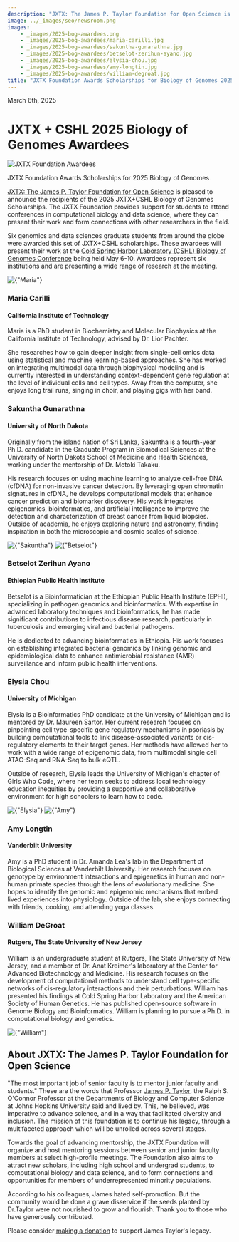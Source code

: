 ```yaml
---
description: "JXTX: The James P. Taylor Foundation for Open Science is pleased to announce the 2025 Biology of Genomes scholarship recipients."
image: ../_images/seo/newsroom.png
images:
    - _images/2025-bog-awardees.png
    - _images/2025-bog-awardees/maria-carilli.jpg
    - _images/2025-bog-awardees/sakuntha-gunarathna.jpg
    - _images/2025-bog-awardees/betselot-zerihun-ayano.jpg
    - _images/2025-bog-awardees/elysia-chou.jpg
    - _images/2025-bog-awardees/amy-longtin.jpg
    - _images/2025-bog-awardees/william-degroat.jpg
title: "JXTX Foundation Awards Scholarships for Biology of Genomes 2025"
---
```


<Date>March 6th, 2025</Date>

# JXTX + CSHL 2025 Biology of Genomes Awardees

<Image alt="JXTX Foundation Awardees" image={props.images[0]}></Image>

<figcaption>JXTX Foundation Awards Scholarships for 2025 Biology of Genomes</figcaption>

[JXTX: The James P. Taylor Foundation for Open Science][1] is pleased to announce the recipients of the 2025 JXTX+CSHL Biology of Genomes Scholarships. The JXTX Foundation provides support for students to attend conferences in computational biology and data science, where they can present their work and form connections with other researchers in the field.

Six genomics and data sciences graduate students from around the globe were awarded this set of JXTX+CSHL scholarships. These awardees will present their work at the [Cold Spring Harbor Laboratory (CSHL) Biology of Genomes Conference][2] being held May 6-10. Awardees represent six institutions and are presenting a wide range of research at the meeting.

<Awardees>
<GridUnus>

<Awardee>
<Image alt={"Maria"} image={props.images[1]}></Image>
<AwardeeContent>
<h3>Maria Carilli</h3>
<h4>California Institute of Technology</h4>

Maria is a PhD student in Biochemistry and Molecular Biophysics at the California Institute of Technology, advised by Dr. Lior Pachter.

She researches how to gain deeper insight from single-cell omics data using statistical and machine learning-based approaches. She has worked on integrating multimodal data through biophysical modeling and is currently interested in understanding context-dependent gene regulation at the level of individual cells and cell types. Away from the computer, she enjoys long trail runs, singing in choir, and playing gigs with her band.

</AwardeeContent>
</Awardee>


<Awardee>
<AwardeeContent>
<h3>Sakuntha Gunarathna</h3>
<h4>University of North Dakota</h4>

Originally from the island nation of Sri Lanka, Sakuntha is a fourth-year Ph.D. candidate in the Graduate Program in Biomedical Sciences at the University of North Dakota School of Medicine and Health Sciences, working under the mentorship of Dr. Motoki Takaku.

His research focuses on using machine learning to analyze cell-free DNA (cfDNA) for non-invasive cancer detection. By leveraging open chromatin signatures in cfDNA, he develops computational models that enhance cancer prediction and biomarker discovery. His work integrates epigenomics, bioinformatics, and artificial intelligence to improve the detection and characterization of breast cancer from liquid biopsies. Outside of academia, he enjoys exploring nature and astronomy, finding inspiration in both the microscopic and cosmic scales of science.

</AwardeeContent>
<Image alt={"Sakuntha"} image={props.images[2]}></Image>
</Awardee>



<Awardee>
<Image alt={"Betselot"} image={props.images[3]}></Image>
<AwardeeContent>

<h3>Betselot Zerihun Ayano</h3>
<h4>Ethiopian Public Health Institute</h4>

Betselot is a Bioinformatician at the Ethiopian Public Health Institute (EPHI), specializing in pathogen genomics and bioinformatics. With expertise in advanced laboratory techniques and bioinformatics, he has made significant contributions to infectious disease research, particularly in tuberculosis and emerging viral and bacterial pathogens.

He is dedicated to advancing bioinformatics in Ethiopia. His work focuses on establishing integrated bacterial genomics by linking genomic and epidemiological data to enhance antimicrobial resistance (AMR) surveillance and inform public health interventions.

</AwardeeContent>
</Awardee>

<Awardee>
<AwardeeContent>
<h3>Elysia Chou</h3>
<h4>University of Michigan</h4>

Elysia is a Bioinformatics PhD candidate at the University of Michigan and is mentored by Dr. Maureen Sartor. Her current research focuses on pinpointing cell type-specific gene regulatory mechanisms in psoriasis by building computational tools to link disease-associated variants or cis-regulatory elements to their target genes. Her methods have allowed her to work with a wide range of epigenomic data, from multimodal single cell ATAC-Seq and RNA-Seq to bulk eQTL.

Outside of research, Elysia leads the University of Michigan's chapter of Girls Who Code, where her team seeks to address local technology education inequities by providing a supportive and collaborative environment for high schoolers to learn how to code.

</AwardeeContent>
<Image alt={"Elysia"} image={props.images[4]}></Image>
</Awardee>

<Awardee>
<Image alt={"Amy"} image={props.images[5]}></Image>
<AwardeeContent>
<h3>Amy Longtin</h3>
<h4>Vanderbilt University</h4>

Amy is a PhD student in Dr. Amanda Lea's lab in the Department of Biological Sciences at Vanderbilt University. Her research focuses on genotype by environment interactions and epigenetics in human and non-human primate species through the lens of evolutionary medicine. She hopes to identify the genomic and epigenomic mechanisms that embed lived experiences into physiology. Outside of the lab, she enjoys connecting with friends, cooking, and attending yoga classes.

</AwardeeContent>
</Awardee>

<Awardee>
<AwardeeContent>
<h3>William DeGroat</h3>
<h4>Rutgers, The State University of New Jersey</h4>

William is an undergraduate student at Rutgers, The State University of New Jersey, and a member of Dr. Anat Kreimer's laboratory at the Center for Advanced Biotechnology and Medicine. His research focuses on the development of computational methods to understand cell type-specific networks of cis-regulatory interactions and their perturbations. William has presented his findings at Cold Spring Harbor Laboratory and the American Society of Human Genetics. He has published open-source software in Genome Biology and Bioinformatics. William is planning to pursue a Ph.D. in computational biology and genetics.

</AwardeeContent>
<Image alt={"William"} image={props.images[6]}></Image>
</Awardee>

</GridUnus>
</Awardees>

## About JXTX: The James P. Taylor Foundation for Open Science

"The most important job of senior faculty is to mentor junior faculty and students." These are the words that Professor [James P. Taylor][3], the Ralph S. O'Connor Professor at the Departments of Biology and Computer Science at Johns Hopkins University said and lived by. This, he believed, was imperative to advance science, and in a way that facilitated diversity and inclusion. The mission of this foundation is to continue his legacy, through a multifaceted approach which will be unrolled across several stages.

Towards the goal of advancing mentorship, the JXTX Foundation will organize and host mentoring sessions between senior and junior faculty members at select high-profile meetings. The Foundation also aims to attract new scholars, including high school and undergrad students, to computational biology and data science, and to form connections and opportunities for members of underrepresented minority populations.

According to his colleagues, James hated self-promotion. But the community would be done a grave disservice if the seeds planted by Dr.Taylor were not nourished to grow and flourish. Thank you to those who have generously contributed.

Please consider [making a donation][4] to support James Taylor's legacy.

[1]: /about
[2]: https://meetings.cshl.edu/meetings.aspx?meet=GENOME&year=25
[3]: https://galaxyproject.org/jxtx/
[4]: /donate